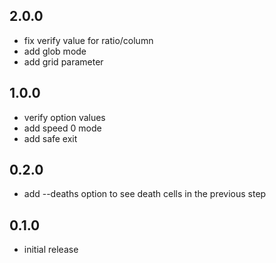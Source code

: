 ## 2.0.0

- fix verify value for ratio/column
- add glob mode
- add grid parameter
## 1.0.0

- verify option values
- add speed 0 mode
- add safe exit

## 0.2.0

- add --deaths option to see death cells in the previous step

## 0.1.0

- initial release
